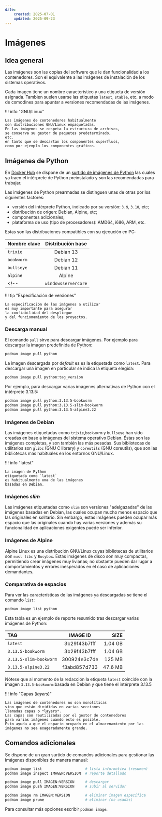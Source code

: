 ```yaml
---
date:
    created: 2025-07-01
    updated: 2025-09-23
---
```


# Imágenes

## Idea general

Las imágenes son las copias del software
que le dan funcionalidad a los contenedores.
Son el equivalente a las imágenes de instalación
de los sistemas operativos.

Cada imagen tiene un nombre característico
y una etiqueta de versión asignada.
Tambien suelen usarse las etiquetas `latest`, `stable`, etc.
a modo de comodines para apuntar a versiones recomendadas de las imágenes.

!!! info "GNU/Linux"

    Las imágenes de contenedores habitualmente
    son distribuciones GNU/Linux empaquetadas.
    En las imágenes se respeta la estructura de archivos,
    se conserva su gestor de paquetes predeterminado,
    etc.
    en tanto que se descartan los componentes superfluos,
    como por ejemplo los componentes gráficos.


## Imágenes de Python

En [Docker Hub](https://hub.docker.com/) se dispone de un [surtido de imágenes de Python](https://hub.docker.com/_/python)
las cuales ya traen el intérprete de Python preinstalado
y son las recomendadas para trabajar.


Las imágenes de Python prearmadas se distinguen
unas de otras por los siguientes factores:

- versión del intérprete Python, indicado por su versión:
`3.9`, `3.10`, etc;
- distribución de origen: Debian, Alpine, etc;
- componentes adicionales;
- plataforma de uso (tipo de procesadores): AMD64, i686, ARM, etc.

Estas son las distribuciones compatibles
con su ejecución en PC:

|Nombre clave | Distribución base| 
|:---|:---:|
|`trixie`| Debian 13|
|`bookworm`| Debian 12|
|`bullseye`| Debian 11|
|`alpine`| Alpine|
<!-- |`windowsservercore`|Windows Server Core| -->

!!! tip "Especificación de versiones"

    La especificación de las imágenes a utilizar
    es muy importante para asegurar
    la confiabilidad del despliegue
    y del funcionamiento de los proyectos.


### Descarga manual

El comando `pull` sirve para descargar imágenes.
Por ejemplo para descargar la imagen predefinida de Python:

```bash title="Descarga manual - versión predefinida"
podman image pull python
```

La imagen descargada por *default* es es la etiquetada como `latest`.
Para descargar una imagen en particular
se indica la etiqueta elegida:

```bash title="Descarga manual - versión custom"
podman image pull python:tag_version
```

Por ejemplo, para descargar varias imágenes
alternativas
de Python con el intérprete 3.13.5:

```bash title="Descarga manual - ejemplos"
podman image pull python:3.13.5-bookworm
podman image pull python:3.13.5-slim-bookworm
podman image pull python:3.13.5-alpine3.22
```



### Imágenes de Debian

Las imágenes etiquetadas como
`trixie`,`bookworm` y `bullseye`
han sido creadas en base a imágenes del sistema operativo Debian.
Éstas son las imágenes completas,
y son también las más pesadas.
Sus bibliotecas de utilitarios son
`glibc` (GNU C library) y `coreutils` (GNU coreutils),
que son las bibliotecas más habituales en los entornos GNU/Linux.

!!! info "latest"

    La imagen de Python 
    etiquetada como `latest`
    es habitualmente una de las imágenes
    basadas en Debian.

<!-- 
Las imágenes basadas en Debian son las predefinidas
La imagen predefinida más reciente `latest`
 -->

### Imágenes *slim*

Las imágenes etiquetadas como `slim`
son versiones "adelgazadas" de las imágenes
basadas en Debian,
las cuales ocupan mucho menos espacio
que las originales en solitario.
Sin embargo,
estas imágenes pueden ocupar más espacio
que las originales cuando hay varias versiones
y además
su funcionalidad en aplicaciones exigentes puede ser inferior.


### Imágenes de Alpine

Alpine Linux es una distribución GNU/Linux
cuyas bibliotecas de utilitarios son `musl libc` y `Busybox`.
Estas imágenes de disco son muy compactas,
permitiendo crear imágenes muy livianas;
no obstante pueden dar lugar a 
comportamientos y errores inesperados
en el caso de aplicaciones demandantes.


### Comparativa de espacios

Para ver las características
de las imágenes ya descargadas
se tiene el comando `list`:

```bash title="Lista de imágens - sólo de Python"
podman image list python
```

Esta tabla es un ejemplo de reporte resumido
tras descargar varias imágenes de Python:

| TAG | IMAGE ID |   SIZE |
|:---|:---:|---:|
| `latest`               | 3b29f43b7fff | 1.04 GB |
| `3.13.5-bookworm`      | 3b29f43b7fff | 1.04 GB |
| `3.13.5-slim-bookworm` | 300924e3c7de | 125 MB  |
| `3.13.5-alpine3.22`    | f3abd857d733 | 47.6 MB |


Nótese que al momento de la redacción
la etiqueta `latest` coincide con la imagen `3.13.5-bookworm` 
basada en Debian y que tiene el intérprete 3.13.5


!!! info "Capas (*layers*)"

    Las imágenes de contenedores no son monolíticas
    sino que están divididas en varias secciones
    llamadas capas o *layers*.
    Las capas son reutilizadas por el gestor de contenedores
    para varias imágenes cuando esto es posible.
    Esto ayuda a que el espacio ocupado en el almacenamiento por las imágenes no sea exageradamente grande.



## Comandos adicionales

Se dispone de un gran surtido de comandos adicionales
para gestionar las imágenes disponibles
de manera manual:

```bash title="Imágenes - comandos informativos"
podman image list                    # lista informativa (resumen)
podman image inspect IMAGEN:VERSION  # reporte detallado
```

```bash title="Imágenes - transferencias"
podman image pull IMAGEN:VERSION     # descargar 
podman image push IMAGEN:VERSION     # subir al servidor
```

```bash title="Imágenes - borrado local"
podman image rm IMAGEN:VERSION       # eliminar imagen específica
podman image prune                   # eliminar (no usadas)
```

Para consultar más opciones escribir `podman image`.